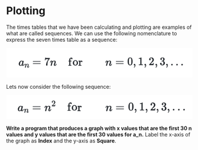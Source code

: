 # Plotting

The times tables that we have been calculating and plotting are examples of what are called sequences.  We can use the following nomenclature to express the seven times table as a sequence:

![](eq1.png)

Lets now consider the following sequence:

![](eq2.png)

__Write a program that produces a graph with x values that are the first 30 n values and y values that are the first 30 values for a_n.__  Label the x-axis of the graph as __Index__ and the y-axis as __Square__. 
